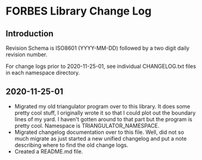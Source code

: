 # FORBES Library Change Log

## Introduction

Revision Schema is ISO8601 (YYYY-MM-DD) followed by a two digit daily revision number.

For change logs prior to 2020-11-25-01, see individual CHANGELOG.txt files in each namespace directory.

## 2020-11-25-01

* Migrated my old triangulator program over to this library. It does some pretty cool stuff, I originally wrote it so that I could plot out the boundary lines of my yard. I haven't gotten around to that part but the program is pretty cool. Namespace is TRIANGULATOR_NAMESPACE.
* Migrated changelog documentation over to this file. Well, did not so much migrate as just started a new unified changelog and put a note describing where to find the old change logs.
* Created a README.md file.

